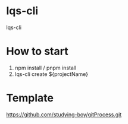 # lqs-cli
lqs-cli

# How to start
1. npm install / pnpm install
2. lqs-cli create ${projectName}

# Template
https://github.com/studying-boy/gitProcess.git